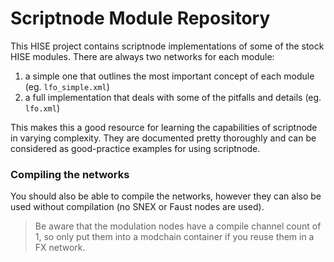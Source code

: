 # Scriptnode Module Repository

This HISE project contains scriptnode implementations of some of the stock HISE modules. There are always two networks for each module:

1. a simple one that outlines the most important concept of each module (eg. `lfo_simple.xml`)
2. a full implementation that deals with some of the pitfalls and details (eg. `lfo.xml`)

This makes this a good resource for learning the capabilities of scriptnode in varying complexity. They are documented pretty thoroughly and can be considered as good-practice examples for using scriptnode. 

### Compiling the networks

You should also be able to compile the networks, however they can also be used without compilation (no SNEX or Faust nodes are used).

> Be aware that the modulation nodes have a compile channel count of 1, so only put them into a modchain container if you reuse them in a FX network.
